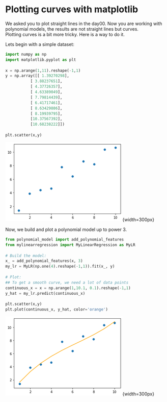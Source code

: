 # Plotting curves with matplotlib

We asked you to plot straight lines in the day00. Now you are working with polynomial models, the results are not straight lines but curves.   
Plotting curves is a bit more tricky. Here is a way to do it.  

Lets begin with a simple dataset:

```python
import numpy as np
import matplotlib.pyplot as plt

x = np.arange(1,11).reshape(-1,1)
y = np.array([[ 1.39270298],
           [ 3.88237651],
           [ 4.37726357],
           [ 4.63389049],
           [ 7.79814439],
           [ 6.41717461],
           [ 8.63429886],
           [ 8.19939795],
           [10.37567392],
           [10.68238222]])

plt.scatter(x,y)
```
![titre](../assets/ex12_data.png){width=300px}

Now, we build and plot a polynomial model up to power 3.

```python
from polynomial_model import add_polynomial_features
from mylinearregression import MyLinearRegression as MyLR

# Build the model:
x_ = add_polynomial_features(x, 3)
my_lr = MyLR(np.one(4).reshape(-1,1)).fit(x_, y)

# Plot:
## To get a smooth curve, we need a lot of data points
continuous_x = x = np.arange(1,10.1, 0.1).reshape(-1,1)
y_hat = my_lr.predict(continuous_x)

plt.scatter(x,y)
plt.plot(continuous_x, y_hat, color='orange')
```
![titre](../assets/ex12_plot.png){width=300px}
